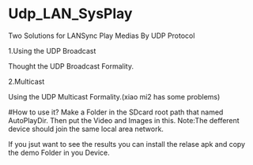 # Udp_LAN_SysPlay
Two Solutions for LANSync Play Medias By UDP Protocol
 
1.Using the UDP Broadcast 

Thought the UDP Broadcast Formality.

2.Multicast

Using the UDP Multicast Formality.(xiao mi2  has some problems)


#How to use it?
Make a Folder in the SDcard root path that named AutoPlayDir. Then put the Video and Images in this.
Note:The defferent device should join the same local area network.

If you jsut want to see the results you can install the relase apk and copy the demo Folder in you Device.
